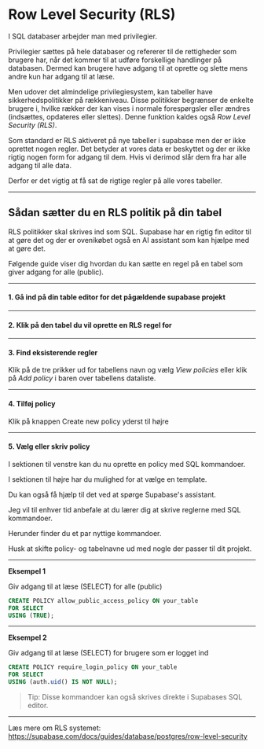 # Row Level Security (RLS)
I SQL databaser arbejder man med privilegier. 

Privilegier sættes på hele databaser og refererer til de rettigheder som brugere har, når det kommer til at udføre forskellige handlinger på databasen. Dermed kan brugere have adgang til at oprette og slette mens andre kun har adgang til at læse.

Men udover det almindelige privilegiesystem, kan tabeller have sikkerhedspolitikker på rækkeniveau. Disse politikker begrænser de enkelte brugere i, hvilke rækker der kan vises i normale forespørgsler eller ændres (indsættes, opdateres eller slettes). Denne funktion kaldes også *Row Level Security (RLS)*. 

Som standard er RLS aktiveret på nye tabeller i supabase men der er ikke oprettet nogen regler. Det betyder at vores data er beskyttet og der er ikke rigtig nogen form for adgang til dem. Hvis vi derimod slår dem fra har alle adgang til alle data.

Derfor er det vigtig at få sat de rigtige regler på alle vores tabeller. 
___
## Sådan sætter du en RLS politik på din tabel
RLS politikker skal skrives ind som SQL. Supabase har en rigtig fin editor til at gøre det og der er ovenikøbet også en AI assistant som kan hjælpe med at gøre det.

Følgende guide viser dig hvordan du kan sætte en regel på en tabel som giver adgang for alle (public).
___
#### 1. Gå ind på din table editor for det pågældende supabase projekt 
___
#### 2. Klik på den tabel du vil oprette en RLS regel for
___
#### 3. Find eksisterende regler
Klik på de tre prikker ud for tabellens navn og vælg *View policies* eller klik på *Add policy* i baren over tabellens dataliste.
___
#### 4. Tilføj policy
Klik på knappen Create new policy yderst til højre
___
#### 5. Vælg eller skriv policy
I sektionen til venstre kan du nu oprette en policy med SQL kommandoer. 

I sektionen til højre har du mulighed for at vælge en template. 

Du kan også få hjælp til det ved at spørge Supabase's assistant.

Jeg vil til enhver tid anbefale at du lærer dig at skrive reglerne med SQL kommandoer.

Herunder finder du et par nyttige kommandoer.

Husk at skifte policy- og tabelnavne ud med nogle der passer til dit projekt.
___
**Eksempel 1**

Giv adgang til at læse (SELECT) for alle (public)
```sql
CREATE POLICY allow_public_access_policy ON your_table
FOR SELECT
USING (TRUE);
```
___
**Eksempel 2**

Giv adgang til at læse (SELECT) for brugere som er logget ind

```sql
CREATE POLICY require_login_policy ON your_table
FOR SELECT
USING (auth.uid() IS NOT NULL);
```
> Tip: Disse kommandoer kan også skrives direkte i Supabases SQL editor.
___
Læs mere om RLS systemet:
https://supabase.com/docs/guides/database/postgres/row-level-security

